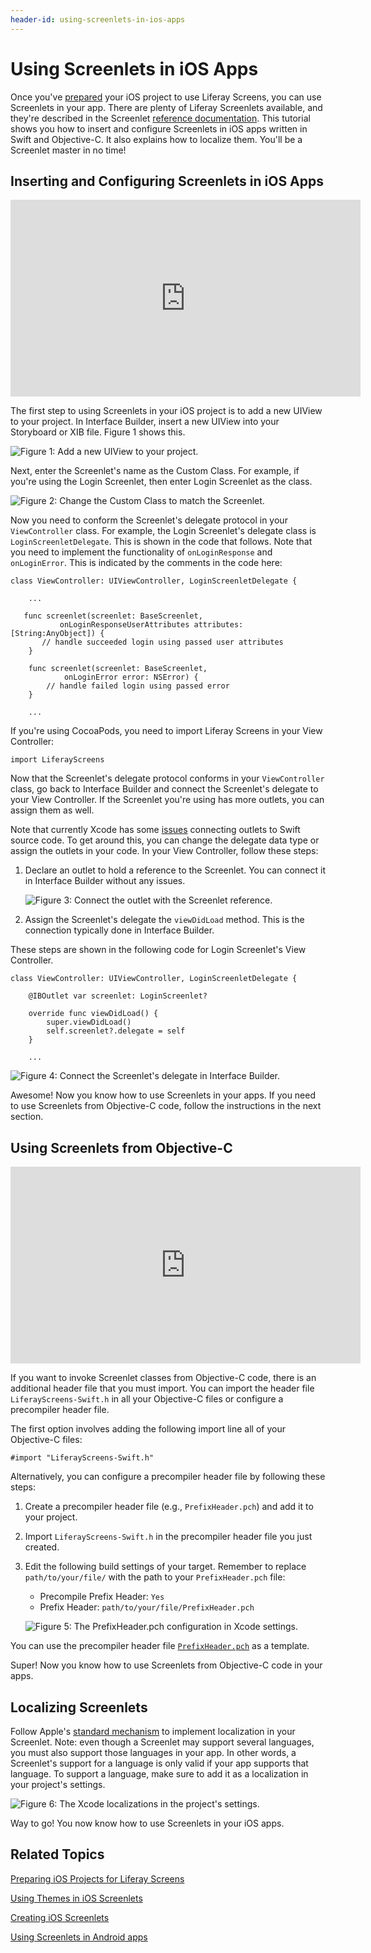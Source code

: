 ```yaml
---
header-id: using-screenlets-in-ios-apps
---
```


# Using Screenlets in iOS Apps

Once you've
[prepared](/docs/6-2/tutorials/-/knowledge_base/t/preparing-ios-projects-for-liferay-screens)
your iOS project to use Liferay Screens, you can use Screenlets in your app.
There are plenty of Liferay Screenlets available, and they're described in the 
Screenlet
[reference documentation](/docs/6-2/reference/-/knowledge_base/r/screenlets-in-liferay-screens-for-ios).
This tutorial shows you how to insert and configure Screenlets in iOS apps
written in Swift and Objective-C. It also explains how to localize them. You'll
be a Screenlet master in no time! 

## Inserting and Configuring Screenlets in iOS Apps

<iframe width="560" height="315" src="https://www.youtube.com/embed/1eUzxIKgzWY" frameborder="0" allowfullscreen></iframe>

The first step to using Screenlets in your iOS project is to add a new UIView to
your project. In Interface Builder, insert a new UIView into your Storyboard or
XIB file. Figure 1 shows this. 

![Figure 1: Add a new UIView to your project.](../../images/screens-ios-add-uiwindow.png)

Next, enter the Screenlet's name as the Custom Class. For example, if you're
using the Login Screenlet, then enter Login Screenlet as the class. 

![Figure 2: Change the Custom Class to match the Screenlet.](../../images/screens-ios-custom-class.png)

Now you need to conform the Screenlet's delegate protocol in your
`ViewController` class. For example, the Login Screenlet's delegate class is
`LoginScreenletDelegate`. This is shown in the code that follows. Note that you
need to implement the functionality of `onLoginResponse` and `onLoginError`.
This is indicated by the comments in the code here:

    class ViewController: UIViewController, LoginScreenletDelegate {

        ...

       func screenlet(screenlet: BaseScreenlet,
               onLoginResponseUserAttributes attributes: [String:AnyObject]) {
           // handle succeeded login using passed user attributes
        }

        func screenlet(screenlet: BaseScreenlet,
                onLoginError error: NSError) {
            // handle failed login using passed error
        }

        ...

If you're using CocoaPods, you need to import Liferay Screens in your View 
Controller:

    import LiferayScreens

Now that the Screenlet's delegate protocol conforms in your `ViewController` 
class, go back to Interface Builder and connect the Screenlet's delegate to your 
View Controller. If the Screenlet you're using has more outlets, you can assign 
them as well.

Note that currently Xcode has some
[issues](http://stackoverflow.com/questions/26180268/interface-builder-iboutlet-and-protocols-for-delegate-and-datasource-in-swift/26180481#26180481) 
connecting outlets to Swift source code. To get around this, you can change the
delegate data type or assign the outlets in your code. In your View Controller,
follow these steps: 

1. Declare an outlet to hold a reference to the Screenlet. You can connect it in 
   Interface Builder without any issues.
   
    ![Figure 3: Connect the outlet with the Screenlet reference.](../../images/screens-ios-xcode-add-screenlet-delegate.png)
 
2. Assign the Screenlet's delegate the `viewDidLoad` method. This is 
   the connection typically done in Interface Builder.

These steps are shown in the following code for Login Screenlet's View
Controller. 

    class ViewController: UIViewController, LoginScreenletDelegate {

        @IBOutlet var screenlet: LoginScreenlet?

        override func viewDidLoad() {
            super.viewDidLoad()
            self.screenlet?.delegate = self
        }

        ...

![Figure 4: Connect the Screenlet's delegate in Interface Builder.](../../images/screens-ios-xcode-delegate.png)

Awesome! Now you know how to use Screenlets in your apps. If you need to use
Screenlets from Objective-C code, follow the instructions in the next section. 

## Using Screenlets from Objective-C

<iframe width="560" height="315" src="https://www.youtube.com/embed/YuniaiFzRbQ" frameborder="0" allowfullscreen></iframe>

If you want to invoke Screenlet classes from Objective-C code, there is an
additional header file that you must import. You can import the header file
`LiferayScreens-Swift.h` in all your Objective-C files or configure a
precompiler header file. 

The first option involves adding the following import line all of your
Objective-C files: 

    #import "LiferayScreens-Swift.h"

Alternatively, you can configure a precompiler header file by following these
steps: 

1. Create a precompiler header file (e.g., `PrefixHeader.pch`) and add it to
   your project. 

2. Import `LiferayScreens-Swift.h` in the precompiler header file you just
   created.

3. Edit the following build settings of your target. Remember to replace
   `path/to/your/file/` with the path to your `PrefixHeader.pch` file:

    - Precompile Prefix Header: `Yes`
    - Prefix Header: `path/to/your/file/PrefixHeader.pch`

    ![Figure 5: The `PrefixHeader.pch` configuration in Xcode settings.](../../images/screens-ios-xcode-prefix.png)

You can use the precompiler header file
[`PrefixHeader.pch`](https://github.com/liferay/liferay-screens/blob/master/ios/Samples/Showcase-objc/LiferayScreens-Showcase-Objc/PrefixHeader.pch) 
as a template. 

Super! Now you know how to use Screenlets from Objective-C code in your apps. 

## Localizing Screenlets

Follow Apple's
[standard mechanism](https://developer.apple.com/library/ios/documentation/MacOSX/Conceptual/BPInternational/Introduction/Introduction.html) 
to implement localization in your Screenlet. Note: even though a Screenlet may
support several languages, you must also support those languages in your app. In
other words, a Screenlet's support for a language is only valid if your app
supports that language. To support a language, make sure to add it as a
localization in your project's settings. 

![Figure 6: The Xcode localizations in the project's settings.](../../images/screens-ios-xcode-localizations.png)

Way to go! You now know how to use Screenlets in your iOS apps. 

## Related Topics

[Preparing iOS Projects for Liferay Screens](/docs/6-2/tutorials/-/knowledge_base/t/preparing-ios-projects-for-liferay-screens)

[Using Themes in iOS Screenlets](/docs/6-2/tutorials/-/knowledge_base/t/using-themes-in-ios-screenlets)

[Creating iOS Screenlets](/docs/6-2/tutorials/-/knowledge_base/t/creating-ios-screenlets)

[Using Screenlets in Android apps](/docs/6-2/tutorials/-/knowledge_base/t/using-screenlets-in-android-apps)
